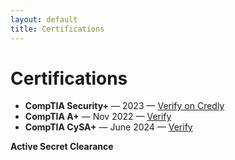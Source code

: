 ```yaml
---
layout: default
title: Certifications
---
```


# Certifications

- **CompTIA Security+** — 2023 — [Verify on Credly](https://credly.com/users/marilynstephens/badges)  
- **CompTIA A+** — Nov 2022 — [Verify](https://credly.com/users/marilynstephens/badges)  
- **CompTIA CySA+** — June 2024 — [Verify](https://credly.com/users/marilynstephens/badges)  

**Active Secret Clearance**
